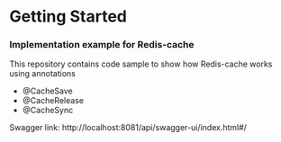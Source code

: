 # Getting Started

### Implementation example for Redis-cache
This repository contains code sample to show how Redis-cache works using annotations

* @CacheSave
* @CacheRelease
* @CacheSync

Swagger link: http://localhost:8081/api/swagger-ui/index.html#/
